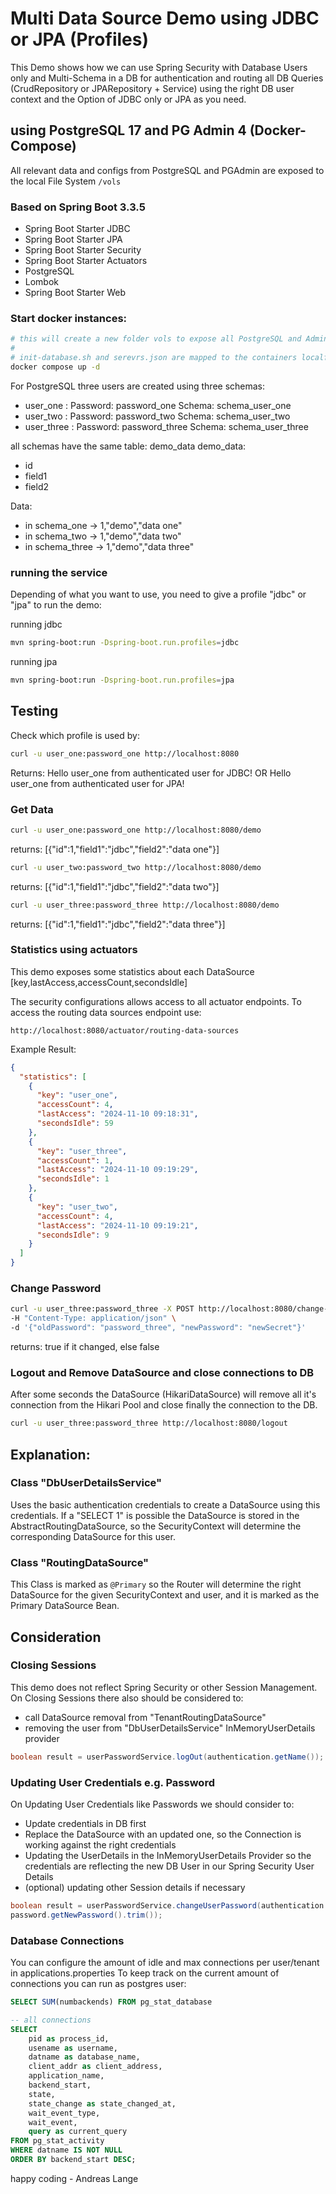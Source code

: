 # Multi Data Source Demo using JDBC or JPA (Profiles)

This Demo shows how we can use Spring Security with Database Users only and Multi-Schema in a DB for authentication and 
routing all 
DB Queries (CrudRepository or JPARepository + Service) using the right DB user context and the Option of JDBC only 
or JPA as you need.

## using PostgreSQL 17 and PG Admin 4 (Docker-Compose)

All relevant data and configs from PostgreSQL and PGAdmin are exposed to the local File System ```/vols```

### Based on Spring Boot 3.3.5

- Spring Boot Starter JDBC
- Spring Boot Starter JPA
- Spring Boot Starter Security
- Spring Boot Starter Actuators
- PostgreSQL
- Lombok
- Spring Boot Starter Web

### Start docker instances:

```bash
# this will create a new folder vols to expose all PostgreSQL and Admin data
#
# init-database.sh and serevrs.json are mapped to the containers localfs
docker compose up -d
```

For PostgreSQL three users are created using three schemas:
- user_one : Password: password_one Schema: schema_user_one
- user_two : Password: password_two Schema: schema_user_two
- user_three : Password: password_three Schema: schema_user_three


all schemas have the same table: demo_data
 demo_data:
- id
- field1
- field2

Data:
- in schema_one -> 1,"demo","data one"
- in schema_two -> 1,"demo","data two"
- in schema_three -> 1,"demo","data three"


### running the service 
Depending of what you want to use, you need to give a profile "jdbc" or "jpa" to run the demo:

running jdbc
```bash
mvn spring-boot:run -Dspring-boot.run.profiles=jdbc
```

running jpa
```bash
mvn spring-boot:run -Dspring-boot.run.profiles=jpa
```

## Testing

Check which profile is used by:
```bash
curl -u user_one:password_one http://localhost:8080
```
Returns: Hello user_one from authenticated user for JDBC! OR Hello user_one from authenticated user for JPA!



### Get Data
```bash
curl -u user_one:password_one http://localhost:8080/demo
```
returns: [{"id":1,"field1":"jdbc","field2":"data one"}]

```bash
curl -u user_two:password_two http://localhost:8080/demo
```
returns: [{"id":1,"field1":"jdbc","field2":"data two"}]

```bash
curl -u user_three:password_three http://localhost:8080/demo
```
returns: [{"id":1,"field1":"jdbc","field2":"data three"}]

### Statistics using actuators
This demo exposes some statistics about each DataSource [key,lastAccess,accessCount,secondsIdle]

The security configurations allows access to all actuator endpoints. To access the routing data sources endpoint use:
```http request
http://localhost:8080/actuator/routing-data-sources
```
Example Result:
```json
{
  "statistics": [
    {
      "key": "user_one",
      "accessCount": 4,
      "lastAccess": "2024-11-10 09:18:31",
      "secondsIdle": 59
    },
    {
      "key": "user_three",
      "accessCount": 1,
      "lastAccess": "2024-11-10 09:19:29",
      "secondsIdle": 1
    },
    {
      "key": "user_two",
      "accessCount": 4,
      "lastAccess": "2024-11-10 09:19:21",
      "secondsIdle": 9
    }
  ]
}
```

### Change Password
```bash
curl -u user_three:password_three -X POST http://localhost:8080/change-password \
-H "Content-Type: application/json" \
-d '{"oldPassword": "password_three", "newPassword": "newSecret"}'
```
returns: true if it changed, else false


### Logout and Remove DataSource and close connections to DB
After some seconds the DataSource (HikariDataSource) will remove all it's connection from the Hikari Pool and close 
finally the connection to the DB.
```bash
curl -u user_three:password_three http://localhost:8080/logout
```

## Explanation:

### Class "DbUserDetailsService"
Uses the basic authentication credentials to create a DataSource using this credentials.
If a "SELECT 1" is possible the DataSource is stored in the AbstractRoutingDataSource, so the SecurityContext will 
determine the corresponding DataSource for this user.

### Class "RoutingDataSource"
This Class is marked as ```@Primary``` so the Router will determine the right DataSource for the given 
SecurityContext and user, and it is marked as the Primary DataSource Bean.


## Consideration

### Closing Sessions
This demo does not reflect Spring Security or other Session Management. 
On Closing Sessions there also should be considered to:
- call DataSource removal from "TenantRoutingDataSource"
- removing the user from "DbUserDetailsService" InMemoryUserDetails provider
```java
boolean result = userPasswordService.logOut(authentication.getName());
```

### Updating User Credentials e.g. Password
On Updating User Credentials like Passwords we should consider to:
- Update credentials in DB first
- Replace the DataSource with an updated one, so the Connection is working against the right credentials
- Updating the UserDetails in the InMemoryUserDetails Provider so the credentials are reflecting the new DB User in 
  our Spring Security User Details
- (optional) updating other Session details if necessary
```java
boolean result = userPasswordService.changeUserPassword(authentication.getName(), password.getOldPassword().trim(),
password.getNewPassword().trim());
```

### Database Connections
You can configure the amount of idle and max connections per user/tenant in applications.properties
To keep track on the current amount of connections you can run as postgres user: 
```sql
SELECT SUM(numbackends) FROM pg_stat_database

-- all connections
SELECT
    pid as process_id,
    usename as username,
    datname as database_name,
    client_addr as client_address,
    application_name,
    backend_start,
    state,
    state_change as state_changed_at,
    wait_event_type,
    wait_event,
    query as current_query
FROM pg_stat_activity
WHERE datname IS NOT NULL
ORDER BY backend_start DESC;


```

happy coding - Andreas Lange